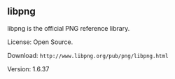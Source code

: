 
## libpng

libpng is the official PNG reference library.

License: Open Source.

Download: `http://www.libpng.org/pub/png/libpng.html`

Version: 1.6.37
